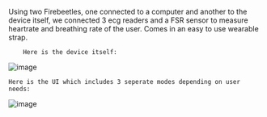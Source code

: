 Using two Firebeetles, one connected to a computer and another to the device itself, we connected 3 ecg readers and a FSR sensor to measure heartrate and breathing rate of the user. Comes in an easy to use wearable strap.

        Here is the device itself:
![image](https://github.com/user-attachments/assets/5054e433-20e8-4daa-a82f-a363410b12e6)
    
    Here is the UI which includes 3 seperate modes depending on user needs:
![image](https://github.com/user-attachments/assets/acda83b1-8fe0-43df-87ed-fd3b19ec526b)
